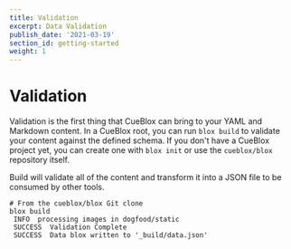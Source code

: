 ```yaml
---
title: Validation
excerpt: Data Validation
publish_date: '2021-03-19'
section_id: getting-started
weight: 1
---
```


# Validation

Validation is the first thing that CueBlox can bring to your YAML and Markdown content. In a CueBlox root, you can run `blox build` to validate your content against the defined schema. If you don't have a CueBlox project yet, you can create one with `blox init` or use the `cueblox/blox` repository itself.

Build will validate all of the content and transform it into a JSON file to be consumed by other tools.

```shell
# From the cueblox/blox Git clone
blox build
 INFO  processing images in dogfood/static
 SUCCESS  Validation Complete
 SUCCESS  Data blox written to '_build/data.json'
```
